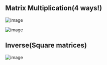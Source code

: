 ## Matrix Multiplication(4 ways!)
![image](https://github.com/user-attachments/assets/acf85283-2f22-4880-8f21-635d6f53467b)

![image](https://github.com/user-attachments/assets/b3e53410-11df-4769-9997-4c78225e5094)

## Inverse(Square matrices)
![image](https://github.com/user-attachments/assets/9f4b50ed-7207-4270-9104-a57bb40f2947)
